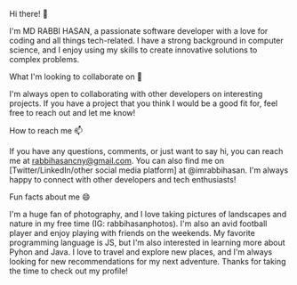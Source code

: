 Hi there! 👋

I'm MD RABBI HASAN, a passionate software developer with a love for coding and all things tech-related. I have a strong background in computer science, and I enjoy using my skills to create innovative solutions to complex problems.

What I'm looking to collaborate on 🤝

I'm always open to collaborating with other developers on interesting projects. If you have a project that you think I would be a good fit for, feel free to reach out and let me know!

How to reach me 📫

If you have any questions, comments, or just want to say hi, you can reach me at rabbihasancny@gmail.com. You can also find me on [Twitter/LinkedIn/other social media platform] at @imrabbihasan. I'm always happy to connect with other developers and tech enthusiasts!

Fun facts about me 😄

I'm a huge fan of photography, and I love taking pictures of landscapes and nature in my free time (IG: rabbihasanphotos).
I'm also an avid football player and enjoy playing with friends on the weekends.
My favorite programming language is JS, but I'm also interested in learning more about Pyhon and Java.
I love to travel and explore new places, and I'm always looking for new recommendations for my next adventure.
Thanks for taking the time to check out my profile!
